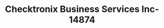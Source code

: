 ---
f_zip-code: 23112
f_state-code: VA
title: Checktronix Business Services Inc-14874
f_phone: 804-794-9333
f_city-only: Midlothian
f_address: Midlothian Midlothian
f_location-unique-id: '14874'
slug: checktronix-business-services-inc-14874
updated-on: '2024-05-30T13:46:58.046Z'
created-on: '2024-05-30T13:36:59.803Z'
published-on: '2024-05-30T13:54:32.469Z'
f_city-state: cms/city/midlothian-va.md
f_company: cms/company/checktronix-business-services-inc.md
f_state: cms/state/virginia.md
layout: '[payday-loan].html'
tags: payday-loan
---